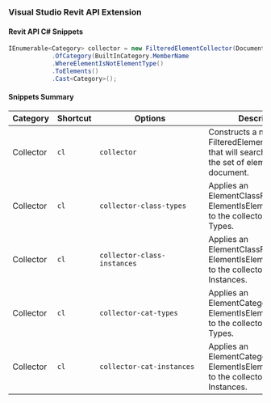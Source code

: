 ### Visual Studio Revit API Extension

#### Revit API C# Snippets

```csharp
IEnumerable<Category> collector = new FilteredElementCollector(Document)
            .OfCategory(BuiltInCategory.MemberName
            .WhereElementIsNotElementType()
            .ToElements()
            .Cast<Category>();
```
#### Snippets Summary

| Category | Shortcut  | <div style="width:200px">Options</div> | Description |
|-----|-----|-----|-----|
|Collector| `cl`      | `collector`| Constructs a new FilteredElementCollector that will search and filter the set of elements in a document. |
|Collector| `cl`      | `collector-class-types`| Applies an ElementClassFilter and ElementIsElementTypeFilter to the collector and returns Types. |
|Collector| `cl`      | `collector-class-instances`| Applies an ElementClassFilter and ElementIsElementTypeFilter to the collector and returns Instances. |
|Collector| `cl`      | `collector-cat-types`| Applies an ElementCategoryFilter  and ElementIsElementTypeFilter to the collector and returns Types. |
|Collector| `cl`      | `collector-cat-instances`| Applies an ElementCategoryFilter  and ElementIsElementTypeFilter to the collector and returns Instances. |
